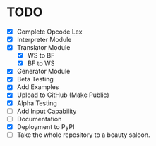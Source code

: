 # TODO

- [x] Complete Opcode Lex
- [x] Interpreter Module
- [x] Translator Module
  - [x] WS to BF
  - [x] BF to WS
- [x] Generator Module
- [x] Beta Testing
- [x] Add Examples
- [x] Upload to GitHub (Make Public)
- [x] Alpha Testing
- [ ] Add Input Capability
- [ ] Documentation
- [x] Deployment to PyPI
- [ ] Take the whole repository to a beauty saloon.
